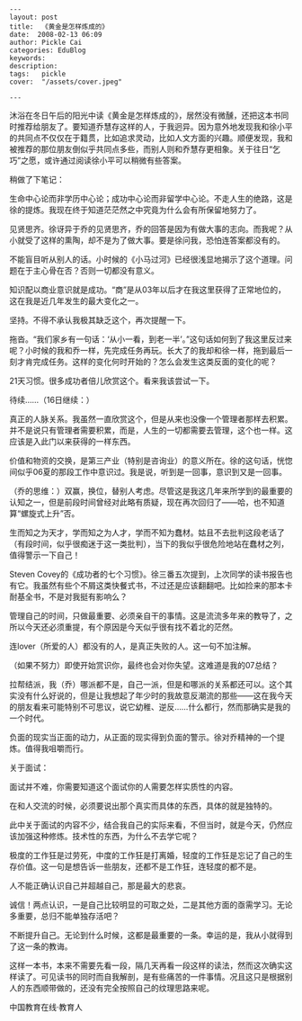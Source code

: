 
    ---
    layout: post  
    title:  《黄金是怎样炼成的》  
    date:  2008-02-13 06:09  
    author: Pickle Cai  
    categories: EduBlog  
    keywords: 
    description:   
    tags:	pickle   
    cover:  "/assets/cover.jpeg"  

    ---  
    
沐浴在冬日午后的阳光中读《黄金是怎样炼成的》，居然没有微醺，还把这本书同时推荐给朋友了。要知道乔慧存这样的人，于我迥异。因为意外地发现我和徐小平的共同点不仅仅在于籍贯，比如追求灵动，比如人文方面的兴趣。顺便发现，我和被推荐的那位朋友倒似乎共同点多些，而别人则和乔慧存更相象。关于往日“乞巧”之愿，或许通过阅读徐小平可以稍微有些答案。



稍做了下笔记：





生命中心论而非学历中心论；成功中心论而非留学中心论。不走人生的绝路，这是徐的提炼。我现在终于知道茫茫然之中究竟为什么会有所保留地努力了。 

见贤思齐。徐讶异于乔的见贤思齐，乔的回答是因为有做大事的志向。而我呢？从小就受了这样的熏陶，却不是为了做大事。要是徐问我，恐怕连答案都没有的。 

不能盲目听从别人的话。小时候的《小马过河》已经很浅显地揭示了这个道理。问题在于主心骨在否？否则一切都没有意义。 

知识配以商业意识就是成功。“商”是从03年以后才在我这里获得了正常地位的，这在我是近几年发生的最大变化之一。 

坚持。不得不承认我极其缺乏这个，再次提醒一下。 

拖沓。“我们家乡有一句话：‘从小一看，到老一半’。”这句话如何到了我这里反过来呢？小时候的我和乔一样，先完成任务再玩。长大了的我却和徐一样，拖到最后一刻才肯完成任务。这样的变化何时开始的？怎么会发生这类反面的变化的呢？ 

21天习惯。很多成功者倍儿欣赏这个。看来我该尝试一下。

待续……（16日继续：）





真正的人脉关系。我虽然一直欣赏这个，但是从来也没像一个管理者那样去积累。并不是说只有管理者需要积累，而是，人生的一切都需要去管理，这个也一样。这应该是入此门以来获得的一样东西。 

价值和物资的交换，是第三产业（特别是咨询业）的意义所在。徐的这句话，恍惚间似乎06夏的那段工作中意识过。我是说，听到是一回事，意识到又是一回事。 

（乔的思维：）双赢，换位，替别人考虑。尽管这是我这几年来所学到的最重要的认知之一，但是前段时间曾经对此略有质疑，现在再次回归了——哈，也不知道算“螺旋式上升”否。 

生而知之为天才，学而知之为人才，学而不知为蠢材。姑且不去批判这段老话了（有段时间，似乎很痴迷于这一类批判），当下的我似乎很危险地站在蠢材之列，值得警示一下自己！ 

Steven Covey的《成功者的七个习惯》。徐三番五次提到，上次同学的读书报告也有它。我虽然有些个不屑这类快餐式书，不过还是应该翻翻吧。比如捡来的那本卡耐基全书，不是对我挺有影响么？ 

管理自己的时间，只做最重要、必须亲自干的事情。这是流流多年来的教导了，之所以今天还必须重提，有个原因是今天似乎很有找不着北的茫然。 

连lover（所爱的人）都没有的人，是真正失败的人。这一句不加注解。 

（如果不努力）即使开始赏识你，最终也会对你失望。这难道是我的07总结？ 

拉帮结派，我（乔）哪派都不是，自己一派，但是和哪派的关系都还可以。这个其实没有什么好说的，但是让我想起了年少时的我故意反潮流的那些——这在我今天的朋友看来可能特别不可思议，说它幼稚、逆反……什么都行，然而那确实是我的一个时代。 

负面的现实当正面的动力，从正面的现实得到负面的警示。徐对乔精神的一个提炼。值得我咀嚼而行。 

关于面试： 



面试并不难，你需要知道这个面试你的人需要怎样实质性的内容。 

在和人交流的时候，必须要说出那个真实而具体的东西，具体的就是独特的。 

此中关于面试的内容不少，结合我自己的实际来看，不但当时，就是今天，仍然应该加强这种修炼。技术性的东西，为什么不去学它呢？

极度的工作狂是过劳死，中度的工作狂是打离婚，轻度的工作狂是忘记了自己的生存价值。这一句是想告诉一些朋友，还都不是工作狂，连轻度的都不是。 

人不能正确认识自己并超越自己，那是最大的悲哀。 

诚信！两点认识，一是自己比较明显的可取之处，二是其他方面的亟需学习。无论多重要，总归不能单独存活吧？ 

不断提升自己。无论到什么时候，这都是最重要的一条。幸运的是，我从小就得到了这一条的教诲。

这样一本书，本来不需要先看一段，隔几天再看一段这样的读法，然而这次确实这样读了。可见读书的同时而自我解剖，是有些痛苦的一件事情。况且这只是根据别人的东西顺带做的，还没有完全按照自己的纹理思路来呢。



		    
 中国教育在线·教育人


